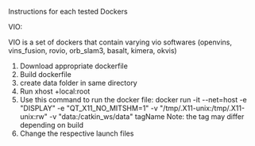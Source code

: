 Instructions for each tested Dockers

VIO:

VIO is a set of dockers that contain varying vio softwares (openvins, vins_fusion, rovio, orb_slam3, basalt, kimera, okvis)
1. Download appropriate dockerfile
2. Build dockerfile
3. create data folder in same directory
4. Run xhost +local:root
5. Use this command to run the docker file: docker run -it --net=host -e "DISPLAY" -e "QT_X11_NO_MITSHM=1" -v "/tmp/.X11-unix:/tmp/.X11-unix:rw" -v "data:/catkin_ws/data" tagName
Note: the tag may differ depending on build
6. Change the respective launch files

